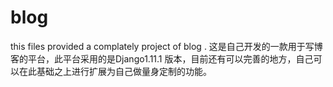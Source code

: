 # blog
this files provided a complately project of blog .
这是自己开发的一款用于写博客的平台，此平台采用的是Django1.11.1 版本，目前还有可以完善的地方，自己可以在此基础之上进行扩展为自己做量身定制的功能。
